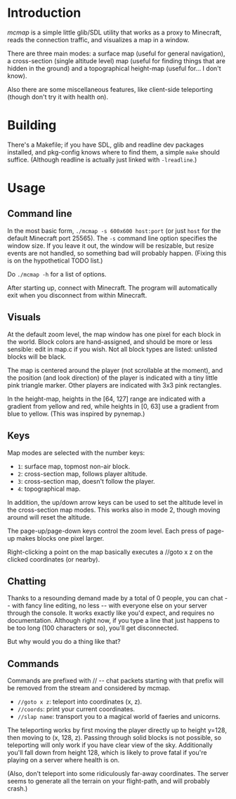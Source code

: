 Introduction
============

*mcmap* is a simple little glib/SDL utility that works as a proxy to
Minecraft, reads the connection traffic, and visualizes a map in a
window.

There are three main modes: a surface map (useful for general
navigation), a cross-section (single altitude level) map (useful for
finding things that are hidden in the ground) and a topographical
height-map (useful for... I don't know).

Also there are some miscellaneous features, like client-side
teleporting (though don't try it with health on).

Building
========

There's a Makefile; if you have SDL, glib and readline dev packages
installed, and pkg-config knows where to find them, a simple `make`
should suffice. (Although readline is actually just linked with
`-lreadline`.)

Usage
=====

Command line
------------

In the most basic form, `./mcmap -s 600x600 host:port` (or just `host`
for the default Minecraft port 25565).  The `-s` command line option
specifies the window size.  If you leave it out, the window will be
resizable, but resize events are not handled, so something bad will
probably happen.  (Fixing this is on the hypothetical TODO list.)

Do `./mcmap -h` for a list of options.

After starting up, connect with Minecraft.  The program will
automatically exit when you disconnect from within Minecraft.

Visuals
-------

At the default zoom level, the map window has one pixel for each block
in the world.  Block colors are hand-assigned, and should be more or
less sensible: edit in map.c if you wish.  Not all block types are
listed: unlisted blocks will be black.

The map is centered around the player (not scrollable at the moment),
and the position (and look direction) of the player is indicated with
a tiny little pink triangle marker.  Other players are indicated with
3x3 pink rectangles.

In the height-map, heights in the [64, 127] range are indicated with a
gradient from yellow and red, while heights in [0, 63] use a gradient
from blue to yellow.  (This was inspired by pynemap.)

Keys
----

Map modes are selected with the number keys:

* `1`: surface map, topmost non-air block.
* `2`: cross-section map, follows player altitude.
* `3`: cross-section map, doesn't follow the player.
* `4`: topographical map.

In addition, the up/down arrow keys can be used to set the altitude
level in the cross-section map modes.  This works also in mode 2,
though moving around will reset the altitude.

The page-up/page-down keys control the zoom level.  Each press of
page-up makes blocks one pixel larger.

Right-clicking a point on the map basically executes a //goto x z on
the clicked coordinates (or nearby).

Chatting
--------

Thanks to a resounding demand made by a total of 0 people, you can
chat -- with fancy line editing, no less -- with everyone else
on your server through the console. It works exactly like you'd
expect, and requires no documentation. Although right now, if you
type a line that just happens to be too long (100 characters or
so), you'll get disconnected.

But why would you do a thing like that?

Commands
--------

Commands are prefixed with // -- chat packets starting with that
prefix will be removed from the stream and considered by mcmap.

* `//goto x z`: teleport into coordinates (x, z).
* `//coords`: print your current coordinates.
* `//slap name`: transport you to a magical world of faeries and unicorns.

The teleporting works by first moving the player directly up to height
y=128, then moving to (x, 128, z).  Passing through solid blocks is
not possible, so teleporting will only work if you have clear view of
the sky.  Additionally you'll fall down from height 128, which is
likely to prove fatal if you're playing on a server where health is
on.

(Also, don't teleport into some ridiculously far-away coordinates.
The server seems to generate all the terrain on your flight-path, and
will probably crash.)
